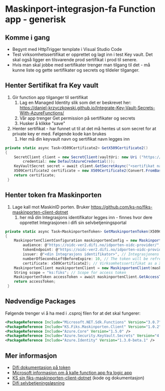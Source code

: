 # Maskinport-integrasjon-fa Function app - generisk
## Komme i gang
* Begynt med HttpTrigger template i Visual Studio Code
* Test virksomhetssertifikat er opprettet og lagt inn i test Key vault. Det skal også ligger en tilsvarende prod sertifikat i prod til senere.
* Hvis man skal jobbe med sertifikater trenger man tilgang til det - må kunne liste og gette sertifikater og secrets og tildeler tilganger.
## Henter Sertifikat fra Key vault
1. Gir function app tilganger til sertifikat
   1. Lag en Managed Identity slik som det er beskrevet her: https://daniel-krzyczkowski.github.io/Integrate-Key-Vault-Secrets-With-AzureFunctions/
   1. Vår app trenger Get permission på sertifikater og secrets
   1. Husker å klikke "save"
1. Henter sertifikat - har funnet ut til at det må hentes ut som secret for at private key er med. Følgende kode kan brukes
   1. Her må din keyvault navn og sertifikat navn legges inn
``` C#
private static async Task<X509Certificate2> GetX509Certificate2()
{
    SecretClient client = new SecretClient(vaultUri: new Uri ("https://<din keyvault navn>.vault.azure.net/"), 
        credential: new DefaultAzureCredential());
    KeyVaultSecret secret = await client.GetSecretAsync("<sertifikat navn>");
    X509Certificate2 certificate = new X509Certificate2(Convert.FromBase64String(secret.Value));
    return certificate;
 }
 ```
## Henter token fra Maskinporten
1. Lage kall mot MaskinID porten. Bruker https://github.com/ks-no/fiks-maskinporten-client-dotnet
   1. her må din Integrasjons identifikator legges inn - finnes hvor dere opprettet Integrasjonen i difi sin selvbetjeningsportal
``` C#
private static async Task<MaskinportenToken> GetMaskinportenToken(X509Certificate2 x509Certificate2)
{
    MaskinportenClientConfiguration maskinportenConfig = new MaskinportenClientConfiguration(
        audience: @"https://oidc-ver2.difi.no/idporten-oidc-provider/", // ID-porten audience path
        tokenEndpoint: @"https://oidc-ver2.difi.no/idporten-oidc-provider/token", // ID-porten token path
        issuer: @"<din Integrasjons identifikator>", // Integrasjonens identifikator fra difi Integrasjon i selvbetjeningsportal
        numberOfSecondsLeftBeforeExpire: 10, // The token will be refreshed 10 seconds before it expires
        certificate: x509Certificate2); // Virksomhetssertifikat as a X509Certificate2 (se f.eks. metoden over)
    MaskinportenClient maskinportenClient = new MaskinportenClient(maskinportenConfig);
    String scope = "ks:fiks"; // Scope for access token
    MaskinportenToken accessToken = await maskinportenClient.GetAccessToken(scope);
    return accessToken;
 }
 ```
## Nødvendige Packages
Følgende trenger vi å ha med i .csproj filen for at det skal fungerer:
``` XML
<PackageReference Include="Microsoft.NET.Sdk.Functions" Version="3.0.7" />
<PackageReference Include="KS.Fiks.Maskinporten.Client" Version="1.0.2" />
<PackageReference Include="Azure.Core" Version="1.5.0" />
<PackageReference Include="Azure.Security.KeyVault.Secrets" Version="4.1.0" />
<PackageReference Include="Azure.Identity" Version="1.3.0-beta.1" />
```
## Mer informasjon
* [Difi dokumentasjon på token ](https://difi.github.io/felleslosninger/oidc_protocol_token.html)
* [Microsoft informasjon om å kalle function app fra logic app](https://difi.github.io/felleslosninger/oidc_protocol_token.html)
* [KS sin fiks-maskinporten-client-dotnet](https://github.com/ks-no/fiks-maskinporten-client-dotnet) (kode og dokumentasjon)
* [Difi selvbetjeningsløsning](https://selvbetjening-samarbeid-ver2.difi.no/)
